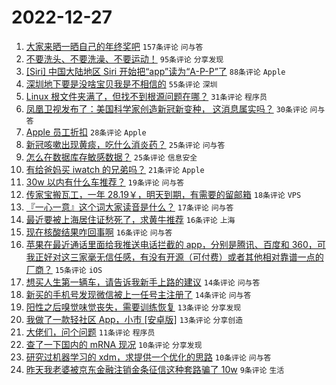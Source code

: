 # 2022-12-27

1. [大家来晒一晒自己的年终奖吧](https://www.v2ex.com/t/904879) `157条评论` `问与答`
1. [不要洗头、不要洗澡、不要运动！](https://www.v2ex.com/t/904895) `95条评论` `分享发现`
1. [[Siri] 中国大陆地区 Siri 开始把“app”读为“A-P-P”了](https://www.v2ex.com/t/904875) `88条评论` `Apple`
1. [深圳地下要是没啥宝贝我是不相信的](https://www.v2ex.com/t/904869) `55条评论` `深圳`
1. [Linux 根文件夹满了，但找不到根源问题在哪？](https://www.v2ex.com/t/904908) `31条评论` `程序员`
1. [凤凰卫视发布了：美国科学家创造新冠新变种， 这消息属实吗？](https://www.v2ex.com/t/904906) `30条评论` `问与答`
1. [Apple 员工折扣](https://www.v2ex.com/t/904898) `28条评论` `Apple`
1. [新冠咳嗽出现黄痰，吃什么消炎药？](https://www.v2ex.com/t/904874) `25条评论` `问与答`
1. [怎么在数据库存敏感数据？](https://www.v2ex.com/t/904868) `25条评论` `信息安全`
1. [有给爸妈买 iwatch 的兄弟吗？](https://www.v2ex.com/t/904891) `21条评论` `Apple`
1. [30w 以内有什么车推荐？](https://www.v2ex.com/t/904933) `19条评论` `问与答`
1. [传家宝搬瓦工，一年 28.19￥，明天到期，有需要的留邮箱](https://www.v2ex.com/t/904867) `18条评论` `VPS`
1. [『一心一意』这个词大家读音是什么？](https://www.v2ex.com/t/904888) `17条评论` `问与答`
1. [最近要被上海居住证愁死了，求黄牛推荐](https://www.v2ex.com/t/904904) `16条评论` `上海`
1. [现在核酸结果咋回事啊](https://www.v2ex.com/t/904863) `16条评论` `问与答`
1. [苹果在最近通话里面给我推送电话拦截的 app，分别是腾讯、百度和 360，可我正好对这三家毫无信任感，有没有开源（可付费）或者其他相对靠谱一点的厂商？](https://www.v2ex.com/t/904890) `15条评论` `iOS`
1. [想买人生第一辆车，请告诉我新手上路的建议](https://www.v2ex.com/t/904922) `14条评论` `问与答`
1. [新买的手机号发现微信被上一任号主注册了](https://www.v2ex.com/t/904872) `14条评论` `问与答`
1. [阳性之后嗅觉味觉丧失，需要训练恢复](https://www.v2ex.com/t/904902) `13条评论` `分享发现`
1. [我做了一款轻社区 App，小市 [安卓版]](https://www.v2ex.com/t/904881) `13条评论` `分享创造`
1. [大佬们，问个问题](https://www.v2ex.com/t/904876) `11条评论` `程序员`
1. [查了一下国内的 mRNA 现况](https://www.v2ex.com/t/904917) `10条评论` `分享发现`
1. [研究过机器学习的 xdm，求提供一个优化的思路](https://www.v2ex.com/t/904871) `10条评论` `问与答`
1. [昨天我老婆被京东金融注销金条征信这种套路骗了 10w](https://www.v2ex.com/t/904940) `9条评论` `生活`

